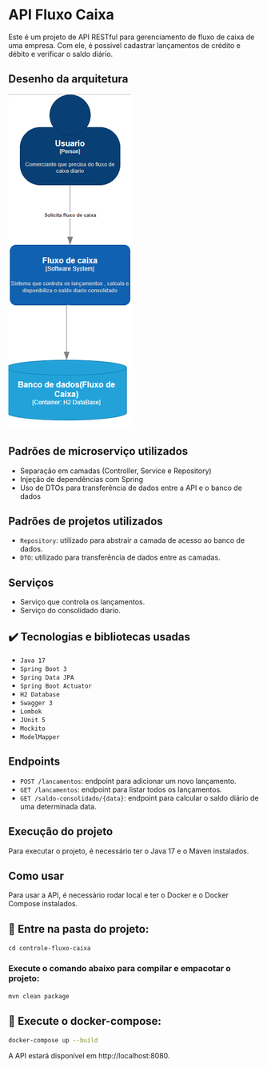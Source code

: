 # API Fluxo Caixa
Este é um projeto de API RESTful para gerenciamento de fluxo de caixa de uma empresa. Com ele, é possível cadastrar lançamentos de crédito e débito e verificar o saldo diário.

## Desenho da arquitetura
![api-fluxo-caixa drawio](imagens/diagrama%20de%20fluxo%20de%20caixa.png)

## Padrões de microserviço utilizados
* Separação em camadas (Controller, Service e Repository)
* Injeção de dependências com Spring
* Uso de DTOs para transferência de dados entre a API e o banco de dados

## Padrões de projetos utilizados
- `Repository`: utilizado para abstrair a camada de acesso ao banco de dados.
- `DTO`: utilizado para transferência de dados entre as camadas.


## Serviços
* Serviço que controla os lançamentos.
* Serviço do consolidado diario.

## ✔️ Tecnologias e bibliotecas usadas
- ``Java 17``
- ``Spring Boot 3``
- ``Spring Data JPA``
- ``Spring Boot Actuator``
- ``H2 Database``
- ``Swagger 3``
- ``Lombok``
- ``JUnit 5``
- ``Mockito``
- ``ModelMapper``

## Endpoints
- `POST /lancamentos`: endpoint para adicionar um novo lançamento.
- `GET /lancamentos`: endpoint para listar todos os lançamentos.
- `GET /saldo-consolidado/{data}`: endpoint para calcular o saldo diário de uma determinada data.

##  Execução do projeto
Para executar o projeto, é necessário ter o Java 17 e o Maven instalados.

##  Como usar
Para usar a API, é necessário rodar local e ter o Docker e o Docker Compose instalados.
## 📁 Entre na pasta do projeto:
```
cd controle-fluxo-caixa
```
### Execute o comando abaixo para compilar e empacotar o projeto:
```bash
mvn clean package
```
## 🐳 Execute o docker-compose:
```bash
docker-compose up --build
```
A API estará disponível em http://localhost:8080.

